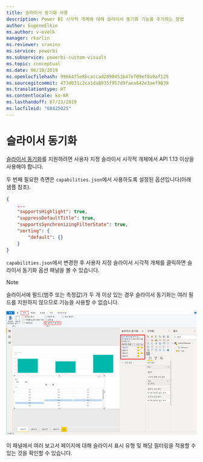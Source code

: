 ```yaml
---
title: 슬라이서 동기화 사용
description: Power BI 시각적 개체에 대해 슬라이서 동기화 기능을 추가하는 방법
author: EugeneElkin
ms.author: v-evelk
manager: rkarlin
ms.reviewer: sranins
ms.service: powerbi
ms.subservice: powerbi-custom-visuals
ms.topic: conceptual
ms.date: 06/18/2019
ms.openlocfilehash: 9966475e8bcaccad2090451b47ef09ef0a9af125
ms.sourcegitcommit: 473d031c2ca1da8935f957d9faea642e3aef9839
ms.translationtype: HT
ms.contentlocale: ko-KR
ms.lasthandoff: 07/23/2019
ms.locfileid: "68425025"
---
```

# <a name="sync-slicers"></a>슬라이서 동기화

[슬라이서 동기화](https://docs.microsoft.com/power-bi/desktop-slicers)를 지원하려면 사용자 지정 슬라이서 시각적 개체에서 API 1.13 이상을 사용해야 합니다.

두 번째 필요한 측면은 `capabilities.json`에서 사용하도록 설정된 옵션입니다(아래 샘플 참조).

```json
{
    ...
    "supportsHighlight": true,
    "suppressDefaultTitle": true,
    "supportsSynchronizingFilterState": true,
    "sorting": {
        "default": {}
    }
}
```

`capabilities.json`에서 변경한 후 사용자 지정 슬라이서 시각적 개체를 클릭하면 슬라이서 동기화 옵션 패널을 볼 수 있습니다.

> [!NOTE]
> 슬라이서에 필드(범주 또는 측정값)가 두 개 이상 있는 경우 슬라이서 동기화는 여러 필드를 지원하지 않으므로 기능을 사용할 수 없습니다.

![슬라이서 동기화 패널](./media/sync-slicers-panel.png)

이 패널에서 여러 보고서 페이지에 대해 슬라이서 표시 유형 및 해당 필터링을 적용할 수 있는 것을 확인할 수 있습니다.
